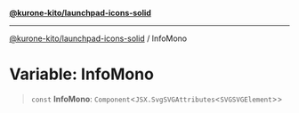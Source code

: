 [**@kurone-kito/launchpad-icons-solid**](../README.md)

***

[@kurone-kito/launchpad-icons-solid](../globals.md) / InfoMono

# Variable: InfoMono

> `const` **InfoMono**: `Component`\<`JSX.SvgSVGAttributes`\<`SVGSVGElement`\>\>
